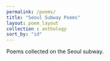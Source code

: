 ```yaml
---
permalink: /poems/
title: "Seoul Subway Poems"
layout: poem_layout
collection : anthology
sort_by: "id"
---
```


Poems collected on the Seoul subway.
